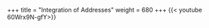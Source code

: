 +++
title = "Integration of Addresses"
weight = 680
+++
{{< youtube 60Wrx9N-gfY>}}



[anchor0]: https://www.youtube.com/watch?v=60Wrx9N-gfY&list=PLhZ3P-LY7CqmVszuvtJLujFyHpsVN0U_w&index=19
